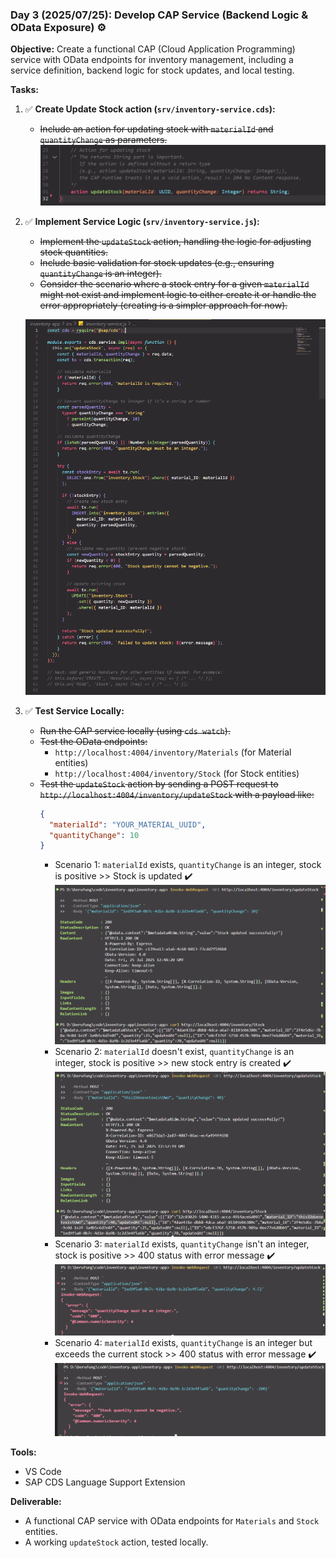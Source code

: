 ### Day 3 (2025/07/25): Develop CAP Service (Backend Logic & OData Exposure) ⚙️

**Objective:** Create a functional CAP (Cloud Application Programming) service with OData endpoints for inventory management, including a service definition, backend logic for stock updates, and local testing.

**Tasks:**

1.  ✅ **Create Update Stock action (`srv/inventory-service.cds`):**

    - ~~Include an action for updating stock with `materialId` and `quantityChange` as parameters.~~
      ![alt text](assets/day-003-step-1-create-updateStock-action.png)

2.  ✅ **Implement Service Logic (`srv/inventory-service.js`):**

    - ~~Implement the `updateStock` action, handling the logic for adjusting stock quantities.~~
    - ~~Include basic validation for stock updates (e.g., ensuring `quantityChange` is an integer).~~
    - ~~Consider the scenario where a stock entry for a given `materialId` might not exist and implement logic to either create it or handle the error appropriately (creating is a simpler approach for now).~~

    ![alt text](assets/day-003-step-2-implement-updateStock-action-handler.png)

3.  ✅ **Test Service Locally:**

    - ~~Run the CAP service locally (using `cds watch`).~~
    - ~~Test the OData endpoints:~~
      - `http://localhost:4004/inventory/Materials` (for Material entities)
      - `http://localhost:4004/inventory/Stock` (for Stock entities)
    - ~~Test the `updateStock` action by sending a POST request to `http://localhost:4004/inventory/updateStock` with a payload like:~~
      ```json
      {
        "materialId": "YOUR_MATERIAL_UUID",
        "quantityChange": 10
      }
      ```
      - Scenario 1: `materialId` exists, `quantityChange` is an integer, stock is positive >> Stock is updated ✔️
        ![alt text](assets/day-003-step-3-local-test-scenario-1.png)
      - Scenario 2: `materialId` doesn't exist, `quantityChange` is an integer, stock is positive >> new stock entry is created ✔️
        ![alt text](assets/day-003-step-3-local-test-scenario-2.png)
      - Scenario 3: `materialId` exists, `quantityChange` isn't an integer, stock is positive >> 400 status with error message ✔️
        ![alt text](assets/day-003-step-3-local-test-scenario-3.png)
      - Scenario 4: `materialId` exists, `quantityChange` is an integer but exceeds the current stock >> 400 status with error message ✔️
        ![alt text](assets/day-003-step-3-local-test-scenario-4.png)

**Tools:**

- VS Code
- SAP CDS Language Support Extension

**Deliverable:**

- A functional CAP service with OData endpoints for `Materials` and `Stock` entities.
- A working `updateStock` action, tested locally.
